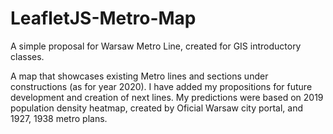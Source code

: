 # LeafletJS-Metro-Map
A simple proposal for Warsaw Metro Line, created for GIS introductory classes.

A map that showcases existing Metro lines and sections under constructions (as for year 2020).
I have added my propositions for future development and creation of next lines.
My predictions were based on 2019 population density heatmap, created by Oficial Warsaw city portal,
and 1927, 1938 metro plans.
